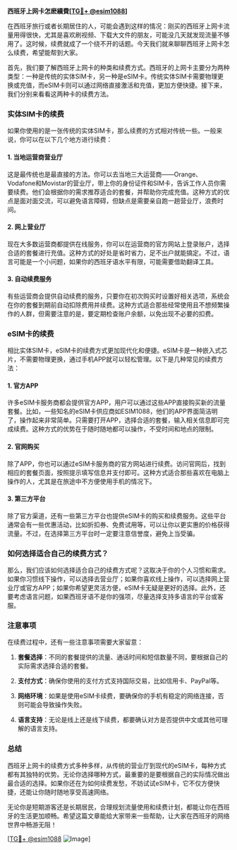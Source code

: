 **西班牙上网卡怎麽續費[[TG💪+ @esim1088](https://t.me/s/esim1088)]**

在西班牙旅行或者长期居住的人，可能会遇到这样的情况：刚买的西班牙上网卡流量用得很快，尤其是喜欢刷视频、下载大文件的朋友，可能没几天就发现流量不够用了。这时候，续费就成了一个绕不开的话题。今天我们就来聊聊西班牙上网卡怎么续费，希望能帮到大家。

首先，我们要了解西班牙上网卡的种类和续费方式。西班牙的上网卡主要分为两种类型：一种是传统的实体SIM卡，另一种是eSIM卡。传统实体SIM卡需要物理更换或充值，而eSIM卡则可以通过网络直接激活和充值，更加方便快捷。接下来，我们分别来看看这两种卡的续费方法。

### 实体SIM卡的续费

如果你使用的是一张传统的实体SIM卡，那么续费的方式相对传统一些。一般来说，你可以在以下几个地方进行续费：

#### 1. 当地运营商营业厅

这是最传统也是最直接的方法。你可以去当地三大运营商——Orange、Vodafone和Movistar的营业厅，带上你的身份证件和SIM卡，告诉工作人员你需要续费。他们会根据你的需求推荐适合的套餐，并帮助你完成充值。这种方式的优点是面对面交流，可以避免语言障碍，但缺点是需要亲自跑一趟营业厅，浪费时间。

#### 2. 网上营业厅

现在大多数运营商都提供在线服务，你可以在运营商的官方网站上登录账户，选择合适的套餐进行充值。这种方式的好处是省时省力，足不出户就能搞定。不过，语言可能是一个小问题，如果你的西班牙语水平有限，可能需要借助翻译工具。

#### 3. 自动续费服务

有些运营商会提供自动续费的服务，只要你在初次购买时设置好相关选项，系统会在你的套餐到期前自动扣除费用并续费。这种方式适合那些经常使用且不想频繁操作的人群，但需要注意的是，要定期检查账户余额，以免出现不必要的扣费。

### eSIM卡的续费

相比实体SIM卡，eSIM卡的续费方式更加现代化和便捷。eSIM卡是一种嵌入式芯片，不需要物理更换，通过手机APP就可以轻松管理。以下是几种常见的续费方法：

#### 1. 官方APP

许多eSIM卡服务商都会提供官方APP，用户可以通过这些APP直接购买新的流量套餐。比如，一些知名的eSIM卡供应商如ESIM1088，他们的APP界面简洁明了，操作起来非常简单。只需要打开APP，选择合适的套餐，输入相关信息即可完成续费。这种方式的优势在于随时随地都可以操作，不受时间和地点的限制。

#### 2. 官网购买

除了APP，你也可以通过eSIM卡服务商的官方网站进行续费。访问官网后，找到相应的套餐页面，按照提示填写信息并支付即可。这种方式适合那些喜欢在电脑上操作的人，尤其是在旅途中不方便使用手机的情况下。

#### 3. 第三方平台

除了官方渠道，还有一些第三方平台也提供eSIM卡的购买和续费服务。这些平台通常会有一些优惠活动，比如折扣券、免费试用等，可以让你以更实惠的价格获得流量。不过，在选择第三方平台时一定要注意信誉度，避免上当受骗。

### 如何选择适合自己的续费方式？

那么，我们应该如何选择适合自己的续费方式呢？这取决于你的个人习惯和需求。如果你习惯线下操作，可以选择去营业厅；如果你喜欢线上操作，可以选择网上营业厅或官方APP；如果你希望更灵活方便，eSIM卡无疑是更好的选择。此外，还要考虑语言问题，如果西班牙语不是你的强项，尽量选择支持多语言的平台或客服。

### 注意事项

在续费过程中，还有一些注意事项需要大家留意：

1. **套餐选择**：不同的套餐提供的流量、通话时间和短信数量不同，要根据自己的实际需求选择合适的套餐。
   
2. **支付方式**：确保你使用的支付方式支持国际交易，比如信用卡、PayPal等。

3. **网络环境**：如果是使用eSIM卡续费，要确保你的手机有稳定的网络连接，否则可能会导致操作失败。

4. **语言支持**：无论是线上还是线下续费，都要确认对方是否提供中文或其他可理解的语言支持。

### 总结

西班牙上网卡的续费方式多种多样，从传统的营业厅到现代的eSIM卡，每种方式都有其独特的优势。无论你选择哪种方式，最重要的是要根据自己的实际情况做出最合适的选择。如果你还在为如何续费发愁，不妨试试eSIM卡，它不仅方便快捷，还能让你随时随地享受高速网络。

无论你是短期游客还是长期居民，合理规划流量使用和续费计划，都能让你在西班牙的生活更加顺畅。希望这篇文章能给大家带来一些帮助，让大家在西班牙的网络世界中畅游无阻！

[[TG💪+ @esim1088](https://t.me/s/esim1088) ![Image](https://i.postimg.cc/4NQfJmqS/Snipaste-2025-05-13-00-14-12.png)]